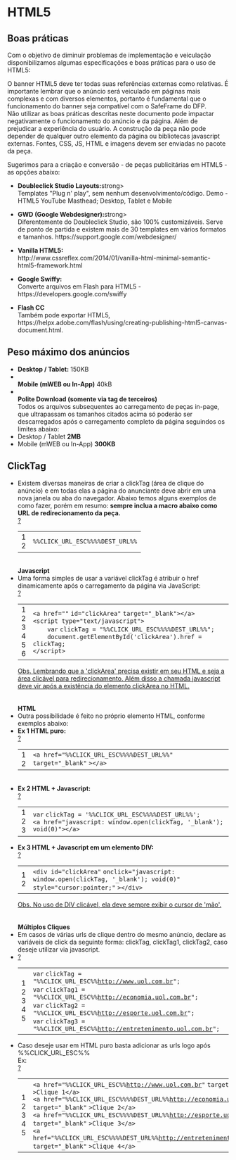 <h1>HTML5</h1>
<h2>Boas práticas</h2>
<p>Com o objetivo de diminuir problemas de implementação e veiculação disponibilizamos algumas especificações e boas práticas para o uso de HTML5:</p>
<p>O banner HTML5 deve ter todas suas referências externas como relativas. É importante lembrar que o anúncio será veiculado em páginas mais complexas e com diversos elementos, portanto é fundamental que o funcionamento do banner seja compatível com o SafeFrame do DFP.<br>
Não utilizar as boas práticas descritas neste documento pode impactar negativamente o funcionamento do anúncio e da página. Além de prejudicar a experiência do usuário. A construção da peça não pode depender de qualquer outro elemento da página ou bibliotecas javascript externas. Fontes, CSS, JS, HTML e imagens devem ser enviadas no pacote da peça.</p>
<p>Sugerimos para a criação e conversão - de peças publicitárias em HTML5 - as opções abaixo:</p>
<ul>
<li><p><strong>Doubleclick Studio Layouts:</strong>strong><br>Templates "Plug n' play", sem nenhum desenvolvimento/código. Demo - HTML5 YouTube Masthead; Desktop, Tablet e Mobile</p></li>
<li><p><strong>GWD (Google Webdesigner):</strong>strong><br>Diferentemente do Doubleclick Studio, são 100% customizáveis. Serve de ponto de partida e existem mais de 30 templates em vários formatos e tamanhos. https://support.google.com/webdesigner/
</p></li>
<li><p><strong>Vanilla HTML5:</strong><br>http://www.cssreflex.com/2014/01/vanilla-html-minimal-semantic-html5-framework.html</p></li>
<li><p><strong>Google Swiffy:</strong><br>Converte arquivos em Flash para HTML5 - https://developers.google.com/swiffy</p></li>
<li><p><strong>Flash CC</strong><br>Também pode exportar HTML5, https://helpx.adobe.com/flash/using/creating-publishing-html5-canvas-document.html.</p></li>
</ul>

<h2>Peso máximo dos anúncios</h2>
<ul class="spec"> <li><b>Desktop / Tablet:</b> 150KB</li> <li><br><b>Mobile (mWEB ou In-App)</b> 40kB</li> <li><br><b>Polite Download (somente via tag de terceiros)</b><br> Todos os arquivos subsequentes ao carregamento de peças in-page, que ultrapassam os tamanhos citados acima só poderão ser descarregados após o carregamento completo da página seguindos os limites abaixo:</li> <li>Desktop / Tablet <b>2MB</b></li> <li>Mobile (mWEB ou In-App) <b>300KB</b></li> </ul>

<h2>ClickTag</h2>
<ul class="spec"> <li>Existem diversas maneiras de criar a clickTag (área de clique do anúncio) e em todas elas a página do anunciante deve abrir em uma nova janela ou aba do navegador. Abaixo temos alguns exemplos de como fazer, porém em resumo: <b>sempre inclua a macro abaixo como URL de redirecionamento da peça.</b><br> <div><div id="highlighter_500092" class="syntaxhighlighter  js"><div class="toolbar"><span><a href="#" class="toolbar_item command_help help">?</a></span></div><table border="0" cellpadding="0" cellspacing="0"><tbody><tr><td class="gutter"><div class="line number1 index0 alt2">1</div><div class="line number2 index1 alt1">2</div></td><td class="code"><div class="container"><div class="line number1 index0 alt2"><code class="js plain">%%CLICK_URL_ESC%%%%DEST_URL%%</code></div></div></td></tr></tbody></table></div></div></li> <br> <b>Javascript</b><br> <li>Uma forma simples de usar a variável clickTag é atribuir o href dinamicamente após o carregamento da página via JavaScript:<br> <div><div id="highlighter_249517" class="syntaxhighlighter  js"><div class="toolbar"><span><a href="#" class="toolbar_item command_help help">?</a></span></div><table border="0" cellpadding="0" cellspacing="0"><tbody><tr><td class="gutter"><div class="line number1 index0 alt2">1</div><div class="line number2 index1 alt1">2</div><div class="line number3 index2 alt2">3</div><div class="line number4 index3 alt1">4</div><div class="line number5 index4 alt2">5</div><div class="line number6 index5 alt1">6</div></td><td class="code"><div class="container"><div class="line number1 index0 alt2"><code class="js plain">&lt;a href=</code><code class="js string">""</code> <code class="js plain">id=</code><code class="js string">"clickArea"</code> <code class="js plain">target=</code><code class="js string">"_blank"</code><code class="js plain">&gt;&lt;/a&gt;</code></div><div class="line number2 index1 alt1"><code class="js plain">&lt;script type=</code><code class="js string">"text/javascript"</code><code class="js plain">&gt;</code></div><div class="line number3 index2 alt2"><code class="js spaces">&nbsp;&nbsp;&nbsp;&nbsp;</code><code class="js keyword">var</code> <code class="js plain">clickTag = </code><code class="js string">"%%CLICK_URL_ESC%%%%DEST_URL%%"</code><code class="js plain">;</code></div><div class="line number4 index3 alt1"><code class="js spaces">&nbsp;&nbsp;&nbsp;&nbsp;</code><code class="js plain">document.getElementById(</code><code class="js string">'clickArea'</code><code class="js plain">).href = clickTag;&nbsp;&nbsp; </code></div><div class="line number5 index4 alt2"><code class="js plain">&lt;/script&gt;</code></div></div></td></tr></tbody></table></div></div> <u>Obs. Lembrando que a 'clickArea' precisa existir em seu HTML e seja a área clicável para redirecionamento. Além disso a chamada javascript deve vir após a existência do elemento clickArea no HTML.</u> <br> <br><br> </li> <b>HTML</b><br> <li>Outra possibilidade é feito no próprio elemento HTML, conforme exemplos abaixo:</li> <li><b>Ex 1 HTML puro:</b> <div><div id="highlighter_558002" class="syntaxhighlighter  js"><div class="toolbar"><span><a href="#" class="toolbar_item command_help help">?</a></span></div><table border="0" cellpadding="0" cellspacing="0"><tbody><tr><td class="gutter"><div class="line number1 index0 alt2">1</div><div class="line number2 index1 alt1">2</div></td><td class="code"><div class="container"><div class="line number1 index0 alt2"><code class="js plain">&lt;a href=</code><code class="js string">"%%CLICK_URL_ESC%%%%DEST_URL%%"</code> <code class="js plain">target=</code><code class="js string">"_blank"</code> <code class="js plain">&gt;&lt;/a&gt;</code></div></div></td></tr></tbody></table></div></div> </li><br> <li><b>Ex 2 HTML + Javascript:</b> <div><div id="highlighter_722558" class="syntaxhighlighter  js"><div class="toolbar"><span><a href="#" class="toolbar_item command_help help">?</a></span></div><table border="0" cellpadding="0" cellspacing="0"><tbody><tr><td class="gutter"><div class="line number1 index0 alt2">1</div><div class="line number2 index1 alt1">2</div><div class="line number3 index2 alt2">3</div></td><td class="code"><div class="container"><div class="line number1 index0 alt2"><code class="js keyword">var</code> <code class="js plain">clickTag = </code><code class="js string">'%%CLICK_URL_ESC%%%%DEST_URL%%'</code><code class="js plain">;</code></div><div class="line number2 index1 alt1"><code class="js plain">&lt;a href=</code><code class="js string">"javascript: window.open(clickTag, '_blank'); void(0)"</code><code class="js plain">&gt;&lt;/a&gt;</code></div></div></td></tr></tbody></table></div></div> </li> <li><b>Ex 3 HTML + Javascript em um elemento DIV:</b> <div><div id="highlighter_773749" class="syntaxhighlighter  js"><div class="toolbar"><span><a href="#" class="toolbar_item command_help help">?</a></span></div><table border="0" cellpadding="0" cellspacing="0"><tbody><tr><td class="gutter"><div class="line number1 index0 alt2">1</div><div class="line number2 index1 alt1">2</div></td><td class="code"><div class="container"><div class="line number1 index0 alt2"><code class="js plain">&lt;div id=</code><code class="js string">"clickArea"</code> <code class="js plain">onclick=</code><code class="js string">"javascript: window.open(clickTag, '_blank'); void(0)"</code> <code class="js plain">style=</code><code class="js string">"cursor:pointer;"</code> <code class="js plain">&gt;&lt;/div&gt;&nbsp;&nbsp;&nbsp;&nbsp;&nbsp;&nbsp;&nbsp;&nbsp;&nbsp; </code></div></div></td></tr></tbody></table></div></div> <u>Obs. No uso de DIV clicável, ela deve sempre exibir o cursor de 'mão'.</u> </li> <br> <br>  <b>Múltiplos Cliques</b><br> <li> Em casos de várias urls de clique dentro do mesmo anúncio, declare as variáveis de click da seguinte forma: clickTag, clickTag1, clickTag2, caso deseje utilizar via javascript.</li> <li> <div><div id="highlighter_483859" class="syntaxhighlighter  js"><div class="toolbar"><span><a href="#" class="toolbar_item command_help help">?</a></span></div><table border="0" cellpadding="0" cellspacing="0"><tbody><tr><td class="gutter"><div class="line number1 index0 alt2">1</div><div class="line number2 index1 alt1">2</div><div class="line number3 index2 alt2">3</div><div class="line number4 index3 alt1">4</div><div class="line number5 index4 alt2">5</div></td><td class="code"><div class="container"><div class="line number1 index0 alt2"><code class="js keyword">var</code> <code class="js plain">clickTag = </code><code class="js string">"%%CLICK_URL_ESC%%<a href="http://www.uol.com.br">http://www.uol.com.br</a>"</code><code class="js plain">; </code></div><div class="line number2 index1 alt1"><code class="js keyword">var</code> <code class="js plain">clickTag1 = </code><code class="js string">"%%CLICK_URL_ESC%%<a href="http://economia.uol.com.br">http://economia.uol.com.br</a>"</code><code class="js plain">;</code></div><div class="line number3 index2 alt2"><code class="js keyword">var</code> <code class="js plain">clickTag2 = </code><code class="js string">"%%CLICK_URL_ESC%%<a href="http://esporte.uol.com.br">http://esporte.uol.com.br</a>"</code><code class="js plain">;</code></div><div class="line number4 index3 alt1"><code class="js keyword">var</code> <code class="js plain">clickTag3 = </code><code class="js string">"%%CLICK_URL_ESC%%<a href="http://entretenimento.uol.com.br">http://entretenimento.uol.com.br</a>"</code><code class="js plain">;</code></div></div></td></tr></tbody></table></div></div> </li> <li> Caso deseje usar em HTML puro basta adicionar as urls logo após %%CLICK_URL_ESC%%<br>Ex: <div><div id="highlighter_96881" class="syntaxhighlighter  js"><div class="toolbar"><span><a href="#" class="toolbar_item command_help help">?</a></span></div><table border="0" cellpadding="0" cellspacing="0"><tbody><tr><td class="gutter"><div class="line number1 index0 alt2">1</div><div class="line number2 index1 alt1">2</div><div class="line number3 index2 alt2">3</div><div class="line number4 index3 alt1">4</div><div class="line number5 index4 alt2">5</div></td><td class="code"><div class="container"><div class="line number1 index0 alt2"><code class="js plain">&lt;a href=</code><code class="js string">"%%CLICK_URL_ESC%%<a href="http://www.uol.com.br">http://www.uol.com.br</a>"</code> <code class="js plain">target=</code><code class="js string">"_blank"</code> <code class="js plain">&gt;Clique 1&lt;/a&gt;</code></div><div class="line number2 index1 alt1"><code class="js plain">&lt;a href=</code><code class="js string">"%%CLICK_URL_ESC%%%%DEST_URL%%<a href="http://economia.uol.com.br">http://economia.uol.com.br</a>"</code> <code class="js plain">target=</code><code class="js string">"_blank"</code> <code class="js plain">&gt;Clique 2&lt;/a&gt;</code></div><div class="line number3 index2 alt2"><code class="js plain">&lt;a href=</code><code class="js string">"%%CLICK_URL_ESC%%%%DEST_URL%%<a href="http://esporte.uol.com.br">http://esporte.uol.com.br</a>"</code> <code class="js plain">target=</code><code class="js string">"_blank"</code> <code class="js plain">&gt;Clique 3&lt;/a&gt;</code></div><div class="line number4 index3 alt1"><code class="js plain">&lt;a href=</code><code class="js string">"%%CLICK_URL_ESC%%%%DEST_URL%%<a href="http://entretenimento.uol.com.br">http://entretenimento.uol.com.br</a>"</code> <code class="js plain">target=</code><code class="js string">"_blank"</code> <code class="js plain">&gt;Clique 4&lt;/a&gt;</code></div></div></td></tr></tbody></table></div></div> </li> </ul>
